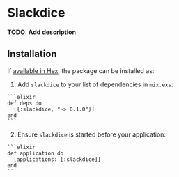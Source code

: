 # Slackdice

**TODO: Add description**

## Installation

If [available in Hex](https://hex.pm/docs/publish), the package can be installed as:

  1. Add `slackdice` to your list of dependencies in `mix.exs`:

    ```elixir
    def deps do
      [{:slackdice, "~> 0.1.0"}]
    end
    ```

  2. Ensure `slackdice` is started before your application:

    ```elixir
    def application do
      [applications: [:slackdice]]
    end
    ```

